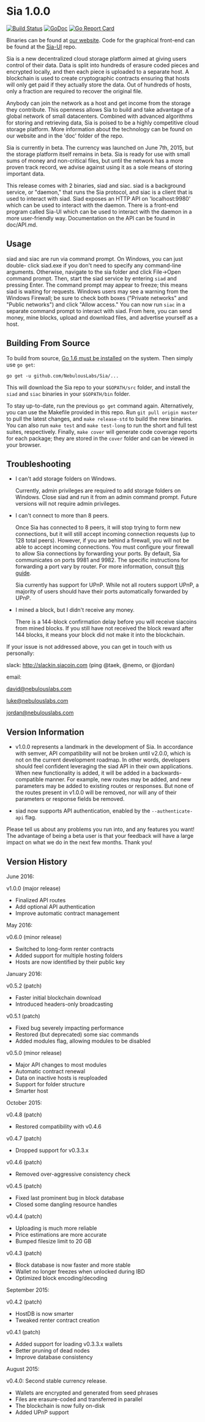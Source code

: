 Sia 1.0.0
=========

[![Build Status](https://travis-ci.org/NebulousLabs/Sia.svg?branch=master)](https://travis-ci.org/NebulousLabs/Sia)
[![GoDoc](https://godoc.org/github.com/NebulousLabs/Sia?status.svg)](https://godoc.org/github.com/NebulousLabs/Sia)
[![Go Report Card](https://goreportcard.com/badge/github.com/NebulousLabs/Sia)](https://goreportcard.com/report/github.com/NebulousLabs/Sia)

Binaries can be found at [our website](http://siacoin.com). Code for the graphical front-end can be found at the [Sia-UI](https://github.com/NebulousLabs/Sia-UI) repo.

Sia is a new decentralized cloud storage platform aimed at giving users control
of their data. Data is split into hundreds of erasure coded pieces and
encrypted locally, and then each piece is uploaded to a separate host. A
blockchain is used to create cryptographic contracts ensuring that hosts will
only get paid if they actually store the data. Out of hundreds of hosts, only a
fraction are required to recover the original file.

Anybody can join the network as a host and get income from the storage they
contribute. This openness allows Sia to build and take advantage of a global
network of small datacenters. Combined with advanced algorithms for storing and
retrieving data, Sia is poised to be a highly competitive cloud storage
platform. More information about the technology can be found on our website and
in the 'doc' folder of the repo.

Sia is currently in beta. The currency was launched on June 7th, 2015, but the
storage platform itself remains in beta. Sia is ready for use with small sums
of money and non-critical files, but until the network has a more proven track
record, we advise against using it as a sole means of storing important data.

This release comes with 2 binaries, siad and siac. siad is a background
service, or "daemon," that runs the Sia protocol, and siac is a client that is
used to interact with siad. Siad exposes an HTTP API on 'localhost:9980' which
can be used to interact with the daemon. There is a front-end program called
Sia-UI which can be used to interact with the daemon in a more user-friendly
way. Documentation on the API can be found in doc/API.md.

Usage
-----

siad and siac are run via command prompt. On Windows, you can just double-
click siad.exe if you don't need to specify any command-line arguments.
Otherwise, navigate to the sia folder and click File->Open command prompt.
Then, start the siad service by entering `siad` and pressing Enter. The
command prompt may appear to freeze; this means siad is waiting for requests.
Windows users may see a warning from the Windows Firewall; be sure to check
both boxes ("Private networks" and "Public networks") and click "Allow
access." You can now run `siac` in a separate command prompt to interact with
siad. From here, you can send money, mine blocks, upload and download
files, and advertise yourself as a host.

Building From Source
--------------------

To build from source, [Go 1.6 must be installed](https://golang.org/doc/install)
on the system. Then simply use `go get`:

```
go get -u github.com/NebulousLabs/Sia/...
```

This will download the Sia repo to your `$GOPATH/src` folder, and install the
`siad` and `siac` binaries in your `$GOPATH/bin` folder.

To stay up-to-date, run the previous `go get` command again. Alternatively, you
can use the Makefile provided in this repo. Run `git pull origin master` to
pull the latest changes, and `make release-std` to build the new binaries. You
can also run `make test` and `make test-long` to run the short and full test
suites, respectively. Finally, `make cover` will generate code coverage reports
for each package; they are stored in the `cover` folder and can be viewed in
your browser.

Troubleshooting
---------------

- I can't add storage folders on Windows.

  Currently, admin privileges are required to add storage folders on Windows.
  Close siad and run it from an admin command prompt. Future versions will not
  require admin privileges.

- I can't connect to more than 8 peers.

  Once Sia has connected to 8 peers, it will stop trying to form new
  connections, but it will still accept incoming connection requests (up to 128
  total peers). However, if you are behind a firewall, you will not be able to
  accept incoming connections. You must configure your firewall to allow Sia
  connections by forwarding your ports. By default, Sia communicates on ports
  9981 and 9982. The specific instructions for forwarding a port vary by
  router. For more information, consult [this guide](http://portfoward.com).

  Sia currently has support for UPnP. While not all routers support UPnP, a
  majority of users should have their ports automatically forwarded by UPnP.

- I mined a block, but I didn't receive any money.

  There is a 144-block confirmation delay before you will receive siacoins from
  mined blocks. If you still have not received the block reward after 144
  blocks, it means your block did not make it into the blockchain.

If your issue is not addressed above, you can get in touch with us personally:

  slack: http://slackin.siacoin.com (ping @taek, @nemo, or @jordan)

  email:
  
  david@nebulouslabs.com
  
  luke@nebulouslabs.com
  
  jordan@nebulouslabs.com

Version Information
-------------------

- v1.0.0 represents a landmark in the development of Sia. In accordance with
  semver, API compatibility will not be broken until v2.0.0, which is not on
  the current development roadmap. In other words, developers should feel
  confident leveraging the siad API in their own applications. When new
  functionality is added, it will be added in a backwards-compatible manner.
  For example, new routes may be added, and new parameters may be added to
  existing routes or responses. But none of the routes present in v1.0.0 will
  be removed, nor will any of their parameters or response fields be removed.

- siad now supports API authentication, enabled by the `--authenticate-api`
  flag.

Please tell us about any problems you run into, and any features you want! The
advantage of being a beta user is that your feedback will have a large impact
on what we do in the next few months. Thank you!

Version History
---------------

June 2016:

v1.0.0 (major release)
- Finalized API routes
- Add optional API authentication
- Improve automatic contract management

May 2016:

v0.6.0 (minor release)
- Switched to long-form renter contracts
- Added support for multiple hosting folders
- Hosts are now identified by their public key

January 2016:

v0.5.2 (patch)
- Faster initial blockchain download
- Introduced headers-only broadcasting

v0.5.1 (patch)
- Fixed bug severely impacting performance
- Restored (but deprecated) some siac commands
- Added modules flag, allowing modules to be disabled

v0.5.0 (minor release)
- Major API changes to most modules
- Automatic contract renewal
- Data on inactive hosts is reuploaded
- Support for folder structure
- Smarter host

October 2015:

v0.4.8 (patch)
- Restored compatibility with v0.4.6

v0.4.7 (patch)
- Dropped support for v0.3.3.x

v0.4.6 (patch)
- Removed over-aggressive consistency check

v0.4.5 (patch)
- Fixed last prominent bug in block database
- Closed some dangling resource handles

v0.4.4 (patch)
- Uploading is much more reliable
- Price estimations are more accurate
- Bumped filesize limit to 20 GB

v0.4.3 (patch)
- Block database is now faster and more stable
- Wallet no longer freezes when unlocked during IBD
- Optimized block encoding/decoding

September 2015:

v0.4.2 (patch)
- HostDB is now smarter
- Tweaked renter contract creation

v0.4.1 (patch)
- Added support for loading v0.3.3.x wallets
- Better pruning of dead nodes
- Improve database consistency

August 2015:

v0.4.0: Second stable currency release.
- Wallets are encrypted and generated from seed phrases
- Files are erasure-coded and transferred in parallel
- The blockchain is now fully on-disk
- Added UPnP support
